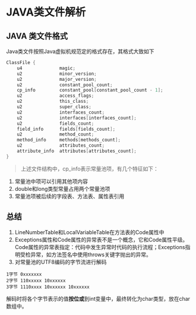 # JAVA类文件解析  

## JAVA 类文件格式
Java类文件按照Java虚拟机规范定的格式存在，其格式大致如下
```c++
ClassFile {
    u4              magic;
    u2              minor_version;
    u2              major_version;
    u2              constant_pool_count;
    cp_info         constant_pool[constant_pool_count - 1];
    u2              access_flags;
    u2              this_class;
    u2              super_class;
    u2              interfaces_count;
    u2              interfaces[interfaces_count];
    u2              fields_count;
    field_info      fields[fields_count];
    u2              method_count;
    method_info     methods[methods_count];
    u2              attributes_count;
    attribute_info  attributes[attributes_count];
}
```  
>上述文件结构中，cp_info表示常量池项，有几个特征如下：
1. 常量池中项可以引用其他项内容
2. double和long类型常量占用两个常量池项
3. 常量池项被后续的字段表、方法表、属性表引用  

## 总结
1. LineNumberTable和LocalVariableTable在方法表的Code属性中
2. Exceptions属性和Code属性的异常表不是一个概念，它和Code属性平级。Code属性的异常表指定：代码中发生异常时代码的执行流程；Exceptions指明受检异常，如方法签名中使用throws关键字抛出的异常。
3. 对常量池的UTF8编码的字节流进行解码
```shell
1字节 0xxxxxxx 
2字节 110xxxxx 10xxxxxx 
3字节 1110xxxx 10xxxxxx 10xxxxxx 
```  
解码时将各个字节表示的值<b>按位或</b>到int变量中，最终转化为char类型，放在char数组中。

